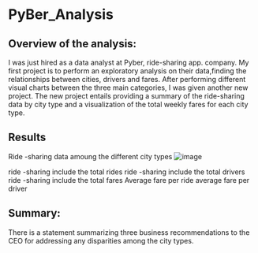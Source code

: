 # PyBer_Analysis
## Overview of the analysis: 
I was just hired as a data analyst at Pyber, ride-sharing app. company.  My first project is to perform an exploratory analysis on their data,finding the relationships between cities, drivers and fares. After performing different visual charts between the three main categories, I was given another new project.  The new project entails providing a summary of the ride-sharing data by city type and a visualization of the total weekly fares for each city type. 

## Results
Ride -sharing data amoung the different city types
![image](https://user-images.githubusercontent.com/83436302/141666488-0685529e-2524-4afe-b9f6-0fee4af5c8e9.png)

ride -sharing include the total rides 
ride -sharing include the total drivers
ride -sharing include the total fares
Average fare per ride 
average fare per driver 

## Summary: 
There is a statement summarizing three business recommendations to the CEO for addressing any disparities among the city types.
